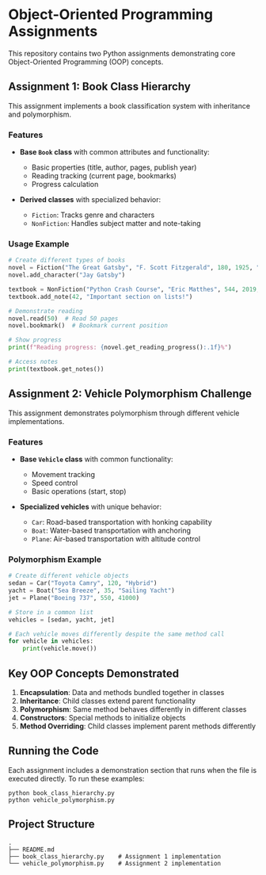 # Object-Oriented Programming Assignments

This repository contains two Python assignments demonstrating core Object-Oriented Programming (OOP) concepts.

## Assignment 1: Book Class Hierarchy

This assignment implements a book classification system with inheritance and polymorphism.

### Features

- **Base `Book` class** with common attributes and functionality:
  - Basic properties (title, author, pages, publish year)
  - Reading tracking (current page, bookmarks)
  - Progress calculation

- **Derived classes** with specialized behavior:
  - `Fiction`: Tracks genre and characters
  - `NonFiction`: Handles subject matter and note-taking

### Usage Example

```python
# Create different types of books
novel = Fiction("The Great Gatsby", "F. Scott Fitzgerald", 180, 1925, "Classic")
novel.add_character("Jay Gatsby")

textbook = NonFiction("Python Crash Course", "Eric Matthes", 544, 2019, "Programming")
textbook.add_note(42, "Important section on lists!")

# Demonstrate reading
novel.read(50)  # Read 50 pages
novel.bookmark()  # Bookmark current position

# Show progress
print(f"Reading progress: {novel.get_reading_progress():.1f}%")

# Access notes
print(textbook.get_notes())
```

## Assignment 2: Vehicle Polymorphism Challenge

This assignment demonstrates polymorphism through different vehicle implementations.

### Features

- **Base `Vehicle` class** with common functionality:
  - Movement tracking
  - Speed control
  - Basic operations (start, stop)

- **Specialized vehicles** with unique behavior:
  - `Car`: Road-based transportation with honking capability
  - `Boat`: Water-based transportation with anchoring
  - `Plane`: Air-based transportation with altitude control

### Polymorphism Example

```python
# Create different vehicle objects
sedan = Car("Toyota Camry", 120, "Hybrid")
yacht = Boat("Sea Breeze", 35, "Sailing Yacht")
jet = Plane("Boeing 737", 550, 41000)

# Store in a common list
vehicles = [sedan, yacht, jet]

# Each vehicle moves differently despite the same method call
for vehicle in vehicles:
    print(vehicle.move())
```

## Key OOP Concepts Demonstrated

1. **Encapsulation**: Data and methods bundled together in classes
2. **Inheritance**: Child classes extend parent functionality
3. **Polymorphism**: Same method behaves differently in different classes
4. **Constructors**: Special methods to initialize objects
5. **Method Overriding**: Child classes implement parent methods differently

## Running the Code

Each assignment includes a demonstration section that runs when the file is executed directly. To run these examples:

```
python book_class_hierarchy.py
python vehicle_polymorphism.py
```

## Project Structure

```
.
├── README.md
├── book_class_hierarchy.py    # Assignment 1 implementation
└── vehicle_polymorphism.py    # Assignment 2 implementation
```
